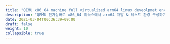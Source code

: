 ```yaml
---
title: "QEMU x86_64 machine full virtualized arm64 linux deveolpmet enviroment"
description: "QEMU 전가상화로 x86_64 리눅스에서 arm64 개발 & 테스트 환경 구성하기"
date: 2021-03-04T00:36:39+09:00
draft: false
weight: 10
collapsible: true
---
```


